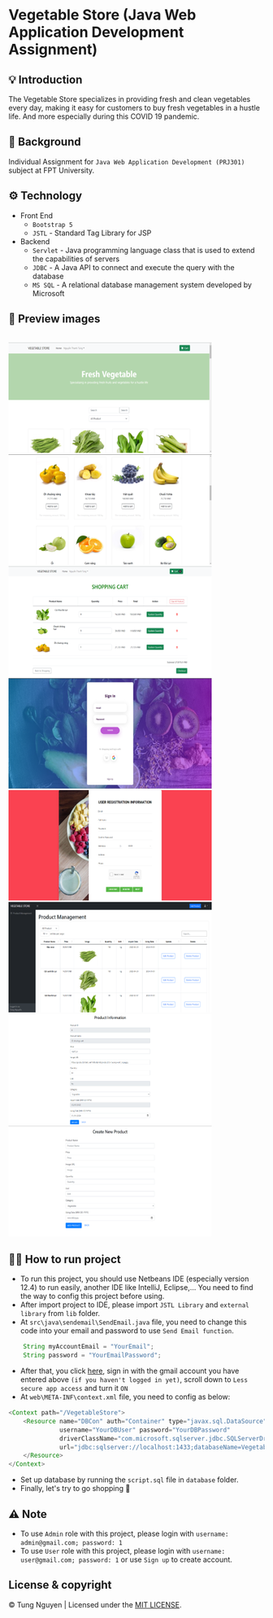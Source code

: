 # Vegetable Store (Java Web Application Development Assignment)

## 💡 Introduction

The Vegetable Store specializes in providing fresh and clean vegetables every day, making it easy for customers to buy fresh vegetables in a hustle life. And more especially during this COVID 19 pandemic.

## 👋 Background

Individual Assignment for `Java Web Application Development (PRJ301)` subject at FPT University.

## ⚙️ Technology

- Front End
  - `Bootstrap 5`
  - `JSTL` - Standard Tag Library for JSP
- Backend
  - `Servlet` - Java programming language class that is used to extend the capabilities of servers
  - `JDBC` - A Java API to connect and execute the query with the database
  - `MS SQL` - A relational database management system developed by Microsoft

## 🌿 Preview images

<br>
<img src="./img/Homepage.png" width="400" height="217" />
&nbsp;
<img src="./img/Product.png" width="400" height="217" />
&nbsp;
<img src="./img/Cart.png" width="400" height="217" />
&nbsp;
<img src="./img/login.png" width="400" height="217" />
&nbsp;
<img src="./img/Register.png" width="400" height="217" />
&nbsp;
<img src="./img/admin_page.png" width="400" height="217" />
&nbsp;
<img src="./img/update_product.png" width="400" height="217" />
&nbsp;
<img src="./img/create_product.png" width="400" height="217" />

<br>

## 🏃‍♂️ How to run project

- To run this project, you should use Netbeans IDE (especially version 12.4) to run easily, another IDE like IntelliJ, Eclipse,... You need to find the way to config this project before using.
- After import project to IDE, please import `JSTL Library` and `external library` from `lib` folder.
- At `src\java\sendemail\SendEmail.java` file, you need to change this code into your email and password to use `Send Email function`.

```java
    String myAccountEmail = "YourEmail";
    String password = "YourEmailPassword";
```

- After that, you click [here](https://myaccount.google.com/security?hl=en), sign in with the gmail account you have entered above `(if you haven't logged in yet)`, scroll down to `Less secure app access` and turn it `ON`
- At `web\META-INF\context.xml` file, you need to config as below:

```java
<Context path="/VegetableStore">
    <Resource name="DBCon" auth="Container" type="javax.sql.DataSource"
              username="YourDBUser" password="YourDBPassword"
              driverClassName="com.microsoft.sqlserver.jdbc.SQLServerDriver"
              url="jdbc:sqlserver://localhost:1433;databaseName=VegetableStore">
    </Resource>
</Context>
```

- Set up database by running the `script.sql` file in `database` folder.
- Finally, let's try to go shopping 🛒

## ⚠️ Note

- To use `Admin` role with this project, please login with `username: admin@gmail.com; password: 1`
- To use `User` role with this project, please login with `username: user@gmail.com; password: 1` or use `Sign up` to create account.

## License & copyright

© Tung Nguyen | Licensed under the [MIT LICENSE](LICENSE).
